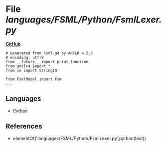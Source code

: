 # File _languages/FSML/Python/FsmlLexer.py_
**[GitHub](https://github.com/softlang/yas/blob/master/languages/FSML/Python/FsmlLexer.py)**
```
# Generated from Fsml.g4 by ANTLR 4.5.3
# encoding: utf-8
from __future__ import print_function
from antlr4 import *
from io import StringIO

from FsmlModel import Fsm
...
```

## Languages
* [Python](../languages/Python.md)

## References
* elementOf('languages/FSML/Python/FsmlLexer.py',python(text))
